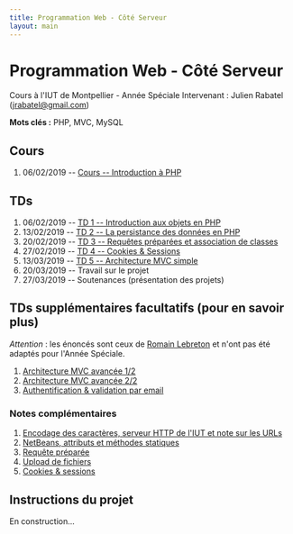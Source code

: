 ```yaml
---
title: Programmation Web - Côté Serveur
layout: main
---
```


<!-- 
Voir quand intégrer la séance Git
-->


# Programmation Web - Côté Serveur
Cours à l'IUT de Montpellier - Année Spéciale
Intervenant : Julien Rabatel (jrabatel@gmail.com)

**Mots clés :** PHP, MVC, MySQL

## Cours

1. 06/02/2019 -- [Cours -- Introduction à PHP](classes/class1.html)

## TDs

1. 06/02/2019 -- [TD 1 -- Introduction aux objets en PHP](tutorials/tutorial1.html)
1. 13/02/2019 -- [TD 2 -- La persistance des données en PHP](tutorials/tutorial2.html)
1. 20/02/2019 -- [TD 3 -- Requêtes préparées et association de classes](tutorials/tutorial3.html)
1. 27/02/2019 --  [TD 4 -- Cookies & Sessions](tutorials/tutorial7.html)
1. 13/03/2019 --  [TD 5 -- Architecture MVC simple](tutorials/tutorial4.html)
1. 20/03/2019 --  Travail sur le projet
1. 27/03/2019 --  Soutenances (présentation des projets)

## TDs supplémentaires facultatifs (pour en savoir plus)
*Attention* : les énoncés sont ceux de [Romain Lebreton](https://romainlebreton.github.io/ProgWeb-CoteServeur)
et n'ont pas été adaptés pour l'Année Spéciale.

1. [Architecture MVC avancée 1/2](tutorials/tutorial5.html)
1. [Architecture MVC avancée 2/2](tutorials/tutorial6.html)
1. [Authentification & validation par email](tutorials/tutorial8.html)

### Notes complémentaires

1. [Encodage des caractères, serveur HTTP de l'IUT et note sur les URLs]({{site.baseurl}}/assets/tut1-complement.html)
2. [NetBeans, attributs et méthodes statiques]({{site.baseurl}}/assets/tut2-complement.html)
3. [Requête préparée]({{site.baseurl}}/assets/tut3-complement.html)
4. [Upload de fichiers]({{site.baseurl}}/assets/tut4-complement.html)
5. [Cookies & sessions]({{site.baseurl}}/assets/tut7-complement.html)


## Instructions du projet

En construction...
<!-- [Instructions du projet](projet.html) -->


<!-- ## Chat -->

<!-- Le chat -->
<!-- [gitter.im/romainlebreton/ProgWeb-CoteServeur ![Join the chat at https://gitter.im/romainlebreton/ProgWeb-CoteServeur](https://badges.gitter.im/romainlebreton/ProgWeb-CoteServeur.svg)](https://gitter.im/romainlebreton/ProgWeb-CoteServeur) -->
<!-- vous permet de discuter au sujet de ce cours à tout moment (nécessite un compte GitHub ou Twitter). -->
